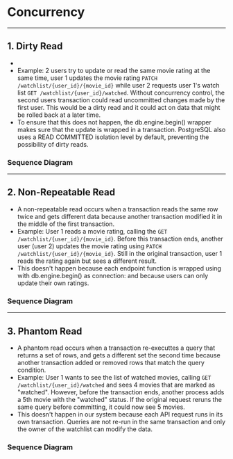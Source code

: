 # Concurrency 
---
## 1. Dirty Read
- 
- Example: 2 users try to update or read the same movie rating at the same time, user 1 updates the movie rating ```PATCH /watchlist/{user_id}/{movie_id}``` while user 2 requests user 1's watch list ```GET /watchlist/{user_id}/watched```. Without concurrency control, the second users transaction could read uncommitted changes made by the first user. This would be a dirty read and it could act on data that might be rolled back at a later time.
- To ensure that this does not happen, the db.engine.begin() wrapper makes sure that the update is wrapped in a transaction. PostgreSQL also uses a READ COMMITTED isolation level by default, preventing the possibility of dirty reads. 
### Sequence Diagram


---
## 2. Non-Repeatable Read
- A non-repeatable read occurs when a transaction reads the same row twice and gets different data because another transaction modified it in the middle of the first transaction. 
- Example: User 1 reads a movie rating, calling the ```GET /watchlist/{user_id}/{movie_id}```. Before this transaction ends, another user (user 2) updates the movie rating using ```PATCH /watchlist/{user_id}/{movie_id}```. Still in the original transaction, user 1 reads the rating again but sees a different result.
- This doesn't happen because each endpoint function is wrapped using with db.engine.begin() as connection: and because users can only update their own ratings. 
### Sequence Diagram



---
## 3. Phantom Read
- A phantom read occurs when a transaction re-executtes a query that returns a set of rows, and gets a different set the second time because another transaction added or removed rows that match the query condition.
- Example: User 1 wants to see the list of watched movies, calling ```GET /watchlist/{user_id}/watched``` and sees 4 movies that are marked as "watched". However, before the transaction ends, another process adds a 5th movie with the "watched" status. If the original request reruns the same query before committing, it could now see 5 movies.
- This doesn't happen in our system because each API request runs in its own transaction. Queries are not re-run in the same transaction and only the owner of the watchlist can modify the data. 
### Sequence Diagram


